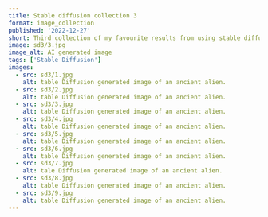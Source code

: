 ```yaml
---
title: Stable diffusion collection 3
format: image_collection
published: '2022-12-27'
short: Third collection of my favourite results from using stable diffusion.
image: sd3/3.jpg
image_alt: AI generated image
tags: ['Stable Diffusion']
images:
  - src: sd3/1.jpg
    alt: table Diffusion generated image of an ancient alien.
  - src: sd3/2.jpg
    alt: table Diffusion generated image of an ancient alien.
  - src: sd3/3.jpg
    alt: table Diffusion generated image of an ancient alien.
  - src: sd3/4.jpg
    alt: table Diffusion generated image of an ancient alien.
  - src: sd3/5.jpg
    alt: table Diffusion generated image of an ancient alien.
  - src: sd3/6.jpg
    alt: table Diffusion generated image of an ancient alien.
  - src: sd3/7.jpg
    alt: tale Diffusion generated image of an ancient alien.
  - src: sd3/8.jpg
    alt: table Diffusion generated image of an ancient alien.
  - src: sd3/9.jpg
    alt: table Diffusion generated image of an ancient alien.
---
```

